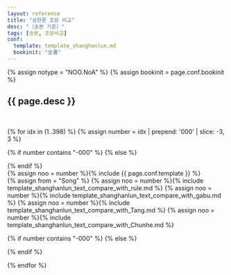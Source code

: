 ```yaml
---
layout: reference
title: "상한론 조문 비교"
desc: "〔송본 기준〕"
tags: [송본, 조문비교]
conf:
  template: template_shanghanlun.md
  bookinit: "全書"
---
```


{% assign notype = "NOO.NoA" %}
{% assign bookinit = page.conf.bookinit %}

{{ page.desc }}
---------

<br>

{% for idx in (1..398) %}
{% assign number = idx | prepend: '000' | slice: -3, 3 %}

{% if number contains "-000" %}
{% else %}
<div id="{{number}}" class="compare-set">
{% endif %}

<div class="origin" markdown="1">
{% assign noo = number %}{% include {{ page.conf.template }} %}
</div>

<div class="compared" markdown="1">
{% assign from = "Song" %}
{% assign noo = number %}{% include template_shanghanlun_text_compare_with_rule.md %}
{% assign noo = number %}{% include template_shanghanlun_text_compare_with_gabu.md %}
{% assign noo = number %}{% include template_shanghanlun_text_compare_with_Tang.md %}
{% assign noo = number %}{% include template_shanghanlun_text_compare_with_Chunhe.md %}
</div>

{% if number contains "-000" %}
{% else %}
</div>
{% endif %}

{% endfor %}
